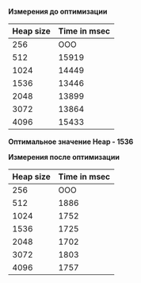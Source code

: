 **Измерения до оптимизации**

| Heap size | Time in msec |
| --- | ----------- |
| 256 | OOO |
| 512 | 15919 |
| 1024 | 14449 |
| 1536 | 13446 |
| 2048 | 13899 |
| 3072 | 13864 |
| 4096 | 15433 |

**Оптимальное значение Heap - 1536**

**Измерения после оптимизации**

| Heap size | Time in msec |
| --- | ----------- |
| 256 | OOO |
| 512 | 1886 |
| 1024 | 1752 |
| 1536 | 1725 |
| 2048 | 1702 |
| 3072 | 1803 |
| 4096 | 1757 |
